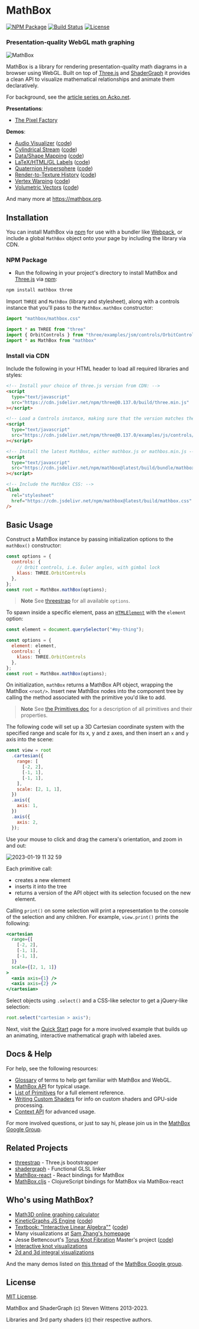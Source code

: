 # MathBox

[![NPM Package][npm]][npm-url]
[![Build Status][build-status]][build-status-url]
[![License][license]][license-url]

### Presentation-quality WebGL math graphing

![MathBox](http://acko.net/files/mathbox2/cover1.jpg)

MathBox is a library for rendering presentation-quality math diagrams in a
browser using WebGL. Built on top of [Three.js][three-url] and
[ShaderGraph][shadergraph-url] it provides a clean API to visualize mathematical
relationships and animate them declaratively.

For background, see the [article series on
Acko.net](http://acko.net/blog/mathbox2/).

**Presentations**:

- [The Pixel Factory](http://acko.net/files/gltalks/pixelfactory/online.html#0)

**Demos**:

- [Audio Visualizer](https://mathbox.org/demo/audio-visualizer.html) ([code](https://github.com/unconed/mathbox/blob/master/examples/demo/audio-visualizer.html))
- [Cylindrical Stream](https://mathbox.org/demo/cylindrical-stream.html) ([code](https://github.com/unconed/mathbox/blob/master/examples/demo/cylindrical-stream.html))
- [Data/Shape Mapping](https://mathbox.org/demo/shapes.html) ([code](https://github.com/unconed/mathbox/blob/master/examples/demo/shapes.html))
- [LaTeX/HTML/GL Labels](https://mathbox.org/demo/labels.html) ([code](https://github.com/unconed/mathbox/blob/master/examples/demo/labels.html))
- [Quaternion Hypersphere](https://mathbox.org/math/quat.html) ([code](https://github.com/unconed/mathbox/blob/master/examples/math/quat.html))
- [Render-to-Texture History](https://mathbox.org/test/resample2.html) ([code](https://github.com/unconed/mathbox/blob/master/examples/test/resample2.html))
- [Vertex Warping](https://mathbox.org/test/vertex.html) ([code](https://github.com/unconed/mathbox/blob/master/examples/test/vertex.html))
- [Volumetric Vectors](https://mathbox.org/test/volume.html) ([code](https://github.com/unconed/mathbox/blob/master/examples/test/volume.html))

And many more at https://mathbox.org.

## Installation

You can install MathBox via [npm][npm-url] for use with a bundler like
[Webpack](https://webpack.js.org/), or include a global `MathBox` object onto
your page by including the library via CDN.

### NPM Package

- Run the following in your project's directory to install MathBox and
  [Three.js][three-url] via [npm][npm-url]:

```bash
npm install mathbox three
```

Import `THREE` and `MathBox` (library and stylesheet), along with a controls
instance that you'll pass to the `MathBox.mathBox` constructor:

```js
import "mathbox/mathbox.css"

import * as THREE from "three"
import { OrbitControls } from "three/examples/jsm/controls/OrbitControls.js"
import * as MathBox from "mathbox"
```

### Install via CDN

Include the following in your HTML header to load all required libraries and
styles:

```html
<!-- Install your choice of three.js version from CDN: -->
<script
  type="text/javascript"
  src="https://cdn.jsdelivr.net/npm/three@0.137.0/build/three.min.js"
></script>

<!-- Load a Controls instance, making sure that the version matches the Three.js version above: -->
<script
  type="text/javascript"
  src="https://cdn.jsdelivr.net/npm/three@0.137.0/examples/js/controls/OrbitControls.js"
></script>

<!-- Install the latest MathBox, either mathbox.js or mathbos.min.js -->
<script
  type="text/javascript"
  src="https://cdn.jsdelivr.net/npm/mathbox@latest/build/bundle/mathbox.js"
></script>

<!-- Include the MathBox CSS: -->
<link
  rel="stylesheet"
  href="https://cdn.jsdelivr.net/npm/mathbox@latest/build/mathbox.css"
/>
```

## Basic Usage

Construct a MathBox instance by passing initialization options to the
`mathBox()` constructor:

```js
const options = {
  controls: {
    // Orbit controls, i.e. Euler angles, with gimbal lock
    klass: THREE.OrbitControls
  },
};
const root = MathBox.mathBox(options);
```

> **Note**
> See [threestrap](https://github.com/unconed/threestrap) for all available
> `options`.

To spawn inside a specific element, pass an
[`HTMLElement`](https://developer.mozilla.org/en-US/docs/Web/API/HTMLElement)
with the `element` option:

```js
const element = document.querySelector("#my-thing");

const options = {
  element: element,
  controls: {
    klass: THREE.OrbitControls
  },
};
const root = MathBox.mathBox(options);
```

On initialization, `mathBox` returns a MathBox API object, wrapping the MathBox
`<root/>`. Insert new MathBox nodes into the component tree by calling the
method associated with the primitive you'd like to add.

> **Note**
> See [the Primitives doc](docs/primitives.md) for a description of all
> primitives and their properties.

The following code will set up a 3D Cartesian coordinate system with the
specified range and scale for its x, y and z axes, and then insert an `x` and
`y` axis into the scene:

```js
const view = root
  .cartesian({
    range: [
      [-2, 2],
      [-1, 1],
      [-1, 1],
    ],
    scale: [2, 1, 1],
  })
  .axis({
    axis: 1,
  })
  .axis({
    axis: 2,
  });
```

Use your mouse to click and drag the camera's orientation, and zoom in and out:

![2023-01-19 11 32
59](https://user-images.githubusercontent.com/69635/213530497-22cdf2c2-bea6-4ef4-beea-fbebf73c85d4.gif)

Each primitive call:

- creates a new element
- inserts it into the tree
- returns a version of the API object with its selection focused on the new element.

Calling `print()` on some selection will print a representation to the console
of the selection and any children. For example, `view.print()` prints the
following:

```jsx
<cartesian
  range={[
    [-2, 2],
    [-1, 1],
    [-1, 1],
  ]}
  scale={[2, 1, 1]}
>
  <axis axis={1} />
  <axis axis={2} />
</cartesian>
```

Select objects using `.select()` and a CSS-like selector to get a jQuery-like
selection:

```javascript
root.select("cartesian > axis");
```

Next, visit the [Quick Start](docs/intro.md) page for a more involved example
that builds up an animating, interactive mathematical graph with labeled axes.

## Docs & Help

For help, see the following resources:

- [Glossary](docs/glossary.md) of terms to help get familiar with MathBox and WebGL.
- [MathBox API](docs/api.md) for typical usage.
- [List of Primitives](docs/primitives.md) for a full element reference.
- [Writing Custom Shaders](docs/shaders.md) for info on custom shaders and GPU-side processing.
- [Context API](docs/context.md) for advanced usage.

For more involved questions, or just to say hi, please join us in the [MathBox
Google Group][google-group-url].

## Related Projects

- [threestrap](https://github.com/unconed/threestrap) - Three.js bootstrapper
- [shadergraph][shadergraph-url] - Functional GLSL linker
- [MathBox-react](https://github.com/christopherChudzicki/mathbox-react) - React bindings for MathBox
- [MathBox.cljs](https://github.com/mentat-collective/mathbox.cljs) - ClojureScript bindings for MathBox via MathBox-react

## Who's using MathBox?

- [Math3D online graphing calculator](https://www.math3d.org/)
- [KineticGraphs JS Engine](https://kineticgraphs.org/) ([code](https://github.com/cmakler/kgjs))
- [Textbook: "Interactive Linear Algebra""](https://textbooks.math.gatech.edu/ila/) ([code](https://github.com/QBobWatson/ila))
- Many visualizations at [Sam Zhang's homepage](https://sam.zhang.fyi/#projects)
- Jesse Bettencourt's [Torus Knot Fibration](http://jessebett.com/TorusKnotFibration/) Master's project ([code](https://github.com/jessebett/TorusKnotFibration))
- [Interactive knot visualizations](https://rockey-math.github.io/mathbox/graph3d-curve)
- [2d and 3d integral visualizations](https://www.integral3d.com)

And the many demos listed on [this
thread](https://groups.google.com/g/mathbox/c/Uvyb5fHaLq4) of the [MathBox
Google group][google-group-url].

## License

[MIT License](LICENSE.md).

MathBox and ShaderGraph (c) Steven Wittens 2013-2023.

Libraries and 3rd party shaders (c) their respective authors.

[npm]: https://img.shields.io/npm/v/mathbox
[npm-url]: https://npmjs.com/package/mathbox
[build-size]: https://badgen.net/bundlephobia/minzip/mathbox
[build-size-url]: https://bundlephobia.com/result?p=mathbox
[build-status]: https://github.com/unconed/mathbox/actions/workflows/tests.yaml/badge.svg?branch=master
[build-status-url]: https://github.com/unconed/mathbox/actions/workflows/tests.yaml
[license]: https://img.shields.io/badge/license-MIT-brightgreen.svg
[license-url]: LICENSE.md
[google-group-url]: https://groups.google.com/forum/#!forum/mathbox
[three-url]: https://threejs.org/
[shadergraph-url]: https://github.com/unconed/shadergraph

